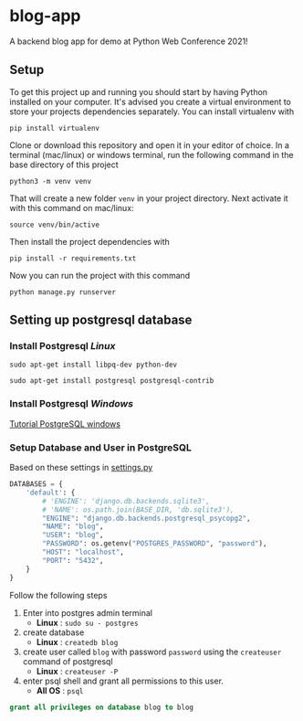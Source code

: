 # blog-app
A backend blog app for demo at Python Web Conference 2021!

## Setup
To get this project up and running you should start by having Python installed on your computer. It's advised you create a virtual environment to store your projects dependencies separately. You can install virtualenv with 

```
pip install virtualenv
```

Clone or download this repository and open it in your editor of choice. In a terminal (mac/linux) or windows terminal, run the following command in the base directory of this project
```
python3 -m venv venv
```

That will create a new folder `venv` in your project directory. Next activate it with this command on mac/linux:

```
source venv/bin/active
```

Then install the project dependencies with

```
pip install -r requirements.txt
```

Now you can run the project with this command

```
python manage.py runserver
```

## Setting up postgresql database

### Install Postgresql **_Linux_**

```
sudo apt-get install libpq-dev python-dev
```

```
sudo apt-get install postgresql postgresql-contrib
```

### Install Postgresql **_Windows_**

[Tutorial PostgreSQL windows](https://www.postgresqltutorial.com/install-postgresql/)


### Setup Database and User in PostgreSQL

Based on these settings in [settings.py](/src/project/project/settings.py)

```python
DATABASES = {
    'default': {
        # 'ENGINE': 'django.db.backends.sqlite3',
        # 'NAME': os.path.join(BASE_DIR, 'db.sqlite3'),
        "ENGINE": "django.db.backends.postgresql_psycopg2",
        "NAME": "blog",
        "USER": "blog",
        "PASSWORD": os.getenv("POSTGRES_PASSWORD", "password"),
        "HOST": "localhost",
        "PORT": "5432",
    }
}
```

Follow the following steps

1. Enter into postgres admin terminal
    - **Linux** : `sudo su - postgres`
2. create database
    - **Linux** : `createdb blog`
3. create user called `blog` with password `password` using the `createuser` command of postgresql
    - **Linux** : `createuser -P`
4. enter psql shell and grant all permissions to this user.
    - **All OS** : `psql`

```SQL
grant all privileges on database blog to blog
```